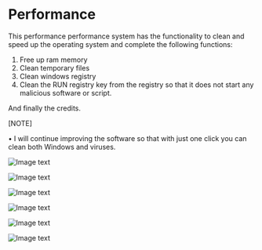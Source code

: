 # Performance
This performance performance system has the functionality to clean and speed up the operating system and complete the following functions:

1) Free up ram memory
2) Clean temporary files
3) Clean windows registry
4) Clean the RUN registry key from the registry so that it does not start any malicious software or script.

And finally the credits.

[NOTE]

• I will continue improving the software so that with just one click you can clean both Windows and viruses.

![Image text](https://i.imgur.com/ToCrbmP.png)

![Image text](https://i.imgur.com/JtHuVOv.png)

![Image text](https://i.imgur.com/NgnI9GE.png)

![Image text](https://i.imgur.com/LpOnA9L.png)

![Image text](https://i.imgur.com/7kfUXPs.png)

![Image text](https://i.imgur.com/hm5ENQx.png)
